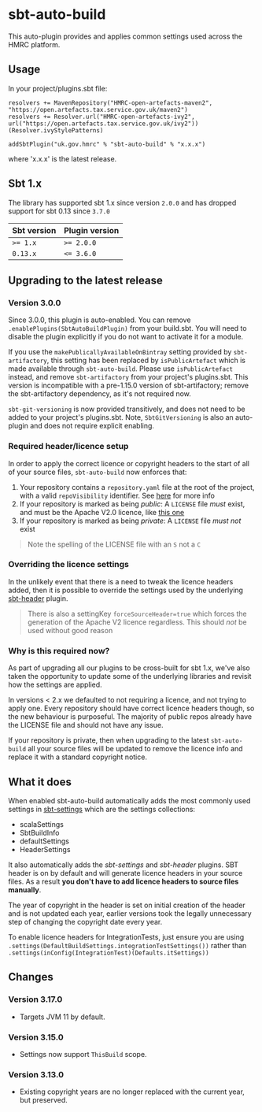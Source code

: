 # sbt-auto-build



This auto-plugin provides and applies common settings used across the HMRC platform.

Usage
-----

In your project/plugins.sbt file:
```
resolvers += MavenRepository("HMRC-open-artefacts-maven2", "https://open.artefacts.tax.service.gov.uk/maven2")
resolvers += Resolver.url("HMRC-open-artefacts-ivy2", url("https://open.artefacts.tax.service.gov.uk/ivy2"))(Resolver.ivyStylePatterns)

addSbtPlugin("uk.gov.hmrc" % "sbt-auto-build" % "x.x.x")
```

where 'x.x.x' is the latest release.

## Sbt 1.x

The library has supported sbt 1.x since version `2.0.0` and has dropped support for sbt 0.13 since `3.7.0`

| Sbt version | Plugin version |
| ----------- | -------------- |
| `>= 1.x`    | `>= 2.0.0`     |
| `0.13.x`    | `<= 3.6.0`     |


## Upgrading to the latest release

### Version 3.0.0

Since 3.0.0, this plugin is auto-enabled. You can remove ```.enablePlugins(SbtAutoBuildPlugin)``` from your build.sbt.
You will need to disable the plugin explicitly if you do not want to activate it for a module.

If you use the `makePublicallyAvailableOnBintray` setting provided by `sbt-artifactory`, this setting has been replaced by `isPublicArtefact` which is made available through `sbt-auto-build`. Please use `isPublicArtefact` instead, and remove `sbt-artifactory` from your project's plugins.sbt. This version is incompatible with a pre-1.15.0 version of sbt-artifactory; remove the sbt-artifactory dependency, as it's not required now.

`sbt-git-versioning` is now provided transitively, and does not need to be added to your project's plugins.sbt. Note, `SbtGitVersioning` is also an auto-plugin and does not require explicit enabling.

### Required header/licence setup

In order to apply the correct licence or copyright headers to the start of all of your source files,
`sbt-auto-build` now enforces that:

 1. Your repository contains a `repository.yaml` file at the root of the project, with a valid `repoVisibility` identifier.
 See [here](https://confluence.tools.tax.service.gov.uk/x/k_8TCQ) for more info
 1. If your repository is marked as being *public*: A `LICENSE` file _must_ exist, and must be the Apache V2.0 licence, like [this one](https://github.com/hmrc/service-dependencies/blob/HEAD/LICENSE)
 1. If your repository is marked as being *private*: A `LICENSE` file _must not_ exist

> Note the spelling of the LICENSE file with an `S` not a `C`

### Overriding the licence settings

In the unlikely event that there is a need to tweak the licence headers added, then it is possible to override the settings
used by the underlying [sbt-header](https://github.com/sbt/sbt-header) plugin.

> There is also a settingKey `forceSourceHeader=true` which forces the generation of the Apache V2 licence regardless.
> This should _not_ be used without good reason

### Why is this required now?
As part of upgrading all our plugins to be cross-built for sbt 1.x, we've also taken the opportunity to update some of the
underlying libraries and revisit how the settings are applied.

In versions < 2.x we defaulted to not requiring a licence, and not trying to apply one. Every repository
should have correct licence headers though, so the new behaviour is purposeful. The majority of public repos already have the
LICENSE file and should not have any issue.

If your repository is private, then when upgrading to the latest `sbt-auto-build` all your source files will be updated
to remove the licence info and replace it with a standard copyright notice.

What it does
------------

When enabled sbt-auto-build automatically adds the most commonly used settings in [sbt-settings](https://github.com/hmrc/sbt-settings) which are the settings collections:

* scalaSettings
* SbtBuildInfo
* defaultSettings
* HeaderSettings

It also automatically adds the  *sbt-settings* and *sbt-header* plugins. SBT header is on by default and will generate licence headers in your source files. As a result **you don't have to add licence headers to source files manually**.

The year of copyright in the header is set on initial creation of the header and is not updated each year, earlier versions took the legally unnecessary step of changing the copyright date every year.

To enable licence headers for IntegrationTests, just ensure you are using `.settings(DefaultBuildSettings.integrationTestSettings())` rather than `.settings(inConfig(IntegrationTest)(Defaults.itSettings))`

## Changes
### Version 3.17.0
- Targets JVM 11 by default.
### Version 3.15.0
- Settings now support `ThisBuild` scope.
### Version 3.13.0
- Existing copyright years are no longer replaced with the current year, but preserved.
